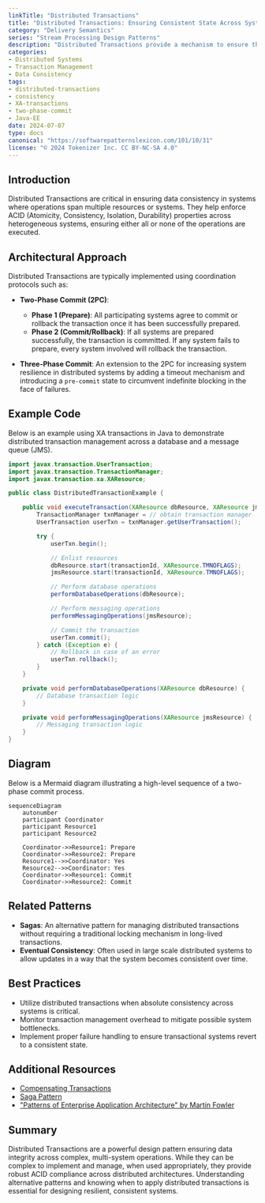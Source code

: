 ```yaml
---
linkTitle: "Distributed Transactions"
title: "Distributed Transactions: Ensuring Consistent State Across Systems"
category: "Delivery Semantics"
series: "Stream Processing Design Patterns"
description: "Distributed Transactions provide a mechanism to ensure that a series of operations across multiple disparate systems are completed successfully or, in the case of failure, rolled back to maintain system integrity."
categories:
- Distributed Systems
- Transaction Management
- Data Consistency
tags:
- distributed-transactions
- consistency
- XA-transactions
- two-phase-commit
- Java-EE
date: 2024-07-07
type: docs
canonical: "https://softwarepatternslexicon.com/101/10/31"
license: "© 2024 Tokenizer Inc. CC BY-NC-SA 4.0"
---
```


## Introduction

Distributed Transactions are critical in ensuring data consistency in systems where operations span multiple resources or systems. They help enforce ACID (Atomicity, Consistency, Isolation, Durability) properties across heterogeneous systems, ensuring either all or none of the operations are executed.

## Architectural Approach

Distributed Transactions are typically implemented using coordination protocols such as:

- **Two-Phase Commit (2PC)**: 
  - **Phase 1 (Prepare)**: All participating systems agree to commit or rollback the transaction once it has been successfully prepared.
  - **Phase 2 (Commit/Rollback)**: If all systems are prepared successfully, the transaction is committed. If any system fails to prepare, every system involved will rollback the transaction.
  
- **Three-Phase Commit**: An extension to the 2PC for increasing system resilience in distributed systems by adding a timeout mechanism and introducing a `pre-commit` state to circumvent indefinite blocking in the face of failures.

## Example Code

Below is an example using XA transactions in Java to demonstrate distributed transaction management across a database and a message queue (JMS).

```java
import javax.transaction.UserTransaction;
import javax.transaction.TransactionManager;
import javax.transaction.xa.XAResource;

public class DistributedTransactionExample {

    public void executeTransaction(XAResource dbResource, XAResource jmsResource) throws Exception {
        TransactionManager txnManager = // obtain transaction manager
        UserTransaction userTxn = txnManager.getUserTransaction();

        try {
            userTxn.begin();

            // Enlist resources
            dbResource.start(transactionId, XAResource.TMNOFLAGS);
            jmsResource.start(transactionId, XAResource.TMNOFLAGS);

            // Perform database operations
            performDatabaseOperations(dbResource);

            // Perform messaging operations
            performMessagingOperations(jmsResource);

            // Commit the transaction
            userTxn.commit();
        } catch (Exception e) {
            // Rollback in case of an error
            userTxn.rollback();
        }
    }

    private void performDatabaseOperations(XAResource dbResource) {
        // Database transaction logic
    }

    private void performMessagingOperations(XAResource jmsResource) {
        // Messaging transaction logic
    }
}
```

## Diagram

Below is a Mermaid diagram illustrating a high-level sequence of a two-phase commit process.

```mermaid
sequenceDiagram
    autonumber
    participant Coordinator
    participant Resource1
    participant Resource2

    Coordinator->>Resource1: Prepare
    Coordinator->>Resource2: Prepare
    Resource1-->>Coordinator: Yes
    Resource2-->>Coordinator: Yes
    Coordinator->>Resource1: Commit
    Coordinator->>Resource2: Commit
```

## Related Patterns

- **Sagas**: An alternative pattern for managing distributed transactions without requiring a traditional locking mechanism in long-lived transactions.
- **Eventual Consistency**: Often used in large scale distributed systems to allow updates in a way that the system becomes consistent over time.

## Best Practices

- Utilize distributed transactions when absolute consistency across systems is critical.
- Monitor transaction management overhead to mitigate possible system bottlenecks.
- Implement proper failure handling to ensure transactional systems revert to a consistent state.

## Additional Resources

- [Compensating Transactions](https://microservices.io/patterns/data/compensating-transaction)
- [Saga Pattern](https://microservices.io/patterns/data/saga.html)
- ["Patterns of Enterprise Application Architecture" by Martin Fowler](https://martinfowler.com/books/eaa.html)

## Summary

Distributed Transactions are a powerful design pattern ensuring data integrity across complex, multi-system operations. While they can be complex to implement and manage, when used appropriately, they provide robust ACID compliance across distributed architectures. Understanding alternative patterns and knowing when to apply distributed transactions is essential for designing resilient, consistent systems.

